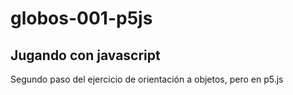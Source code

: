 # globos-001-p5js
## Jugando con javascript
Segundo paso del ejercicio de orientación a objetos, pero en p5.js 
